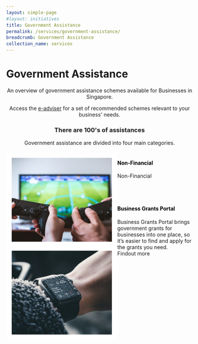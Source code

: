 ```yaml
---
layout: simple-page
#layout: initiatives
title: Government Assistance
permalink: /services/government-assistance/
breadcrumb: Government Assistance
collection_name: services
---
```

<h1><div class="has-text-centered has-text-weight-bold">Government Assistance</div></h1>

<center>An overview of government assistance schemes available for Businesses in Singapore.
  
Access the <a href="https://www.google.com" target="_blank">e-adviser</a> for a set of recommended schemes relevant to your business' needs.</center>

<center><h3>There are 100's of assistances</h3>

Government assistance are divided into four main categories.</center>
  

<div>
<img src="/images/programmes/products-and-services/7.jpg" align="left" style="width:300px;height:250px;">
<h4 style="color:black"><br />Non-Financial</h4>
<span style="font-size:100%;">Non-Financial<br /></span>
</div>
<br />
<br />


<div>
<img src="/images/programmes/products-and-services/6.jpg" align="left" style="width:300px;height:250px;">
<h4 style="color:black"><br /><a style="color:black; text-decoration: none" href="https://govtech-gb-staging.netlify.com/services/government-assistance/business-grants-portal">Business Grants Portal</a></h4>
<span style="font-size:100%;">Business Grants Portal brings government grants for businesses into one place, so it’s easier to find and apply for the grants you need.<br /></span>
<span style="font-size:100%;">Findout more<br /></span>
</div>

